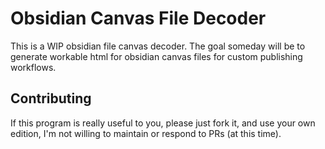 # Obsidian Canvas File Decoder

This is a WIP obsidian file canvas decoder. The goal someday will
be to generate workable html for obsidian canvas files for custom
publishing workflows.

## Contributing

If this program is really useful to you, please just fork it, and
use your own edition, I'm not willing to maintain or respond to PRs
(at this time).